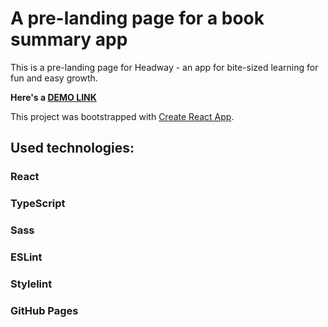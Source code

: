 # A pre-landing page for a book summary app
This is a pre-landing page for Headway - an app for bite-sized learning for fun and easy growth.

**Here's a [DEMO LINK](https://mykola-koval.github.io/react-ts-landing/)**

This project was bootstrapped with [Create React App](https://github.com/facebook/create-react-app).

## Used technologies:

### React
### TypeScript
### Sass
### ESLint
### Stylelint
### GitHub Pages
